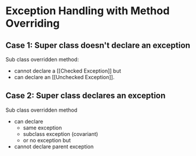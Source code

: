 # Exception Handling with Method Overriding

## Case 1: Super class doesn't declare an exception

Sub class overridden method:

- cannot declare a [[Checked Exception]] but
- can declare an [[Unchecked Exception]].

## Case 2: Super class declares an exception

Sub class overridden method

- can declare
  - same exception
  - subclass exception (covariant)
  - or no exception
  but
- cannot declare parent exception
